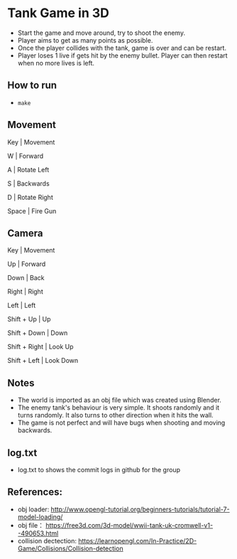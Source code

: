 # Tank Game in 3D
- Start the game and move around, try to shoot the enemy.
- Player aims to get as many points as possible. 
- Once the player collides with the tank, game is over and can be restart.
- Player loses 1 live if gets hit by the enemy bullet. Player can then restart when no more lives is left.


## How to run
- `make`

## Movement
Key | Movement

W | Forward

A | Rotate Left

S | Backwards

D | Rotate Right

Space | Fire Gun


## Camera

Key | Movement

Up | Forward

Down | Back

Right | Right

Left | Left

Shift + Up | Up

Shift + Down | Down

Shift + Right | Look Up

Shift + Left  | Look Down

## Notes
- The world is imported as an obj file which was created using Blender.
- The enemy tank's behaviour is very simple. It shoots randomly and it turns randomly. It also turns to other direction when it hits the wall.
- The game is not perfect and will have bugs when shooting and moving backwards.

## log.txt
- log.txt to shows the commit logs in github for the group

## References:
- obj loader: http://www.opengl-tutorial.org/beginners-tutorials/tutorial-7-model-loading/
- obj file： https://free3d.com/3d-model/wwii-tank-uk-cromwell-v1--490653.html
- collision dectection: https://learnopengl.com/In-Practice/2D-Game/Collisions/Collision-detection

